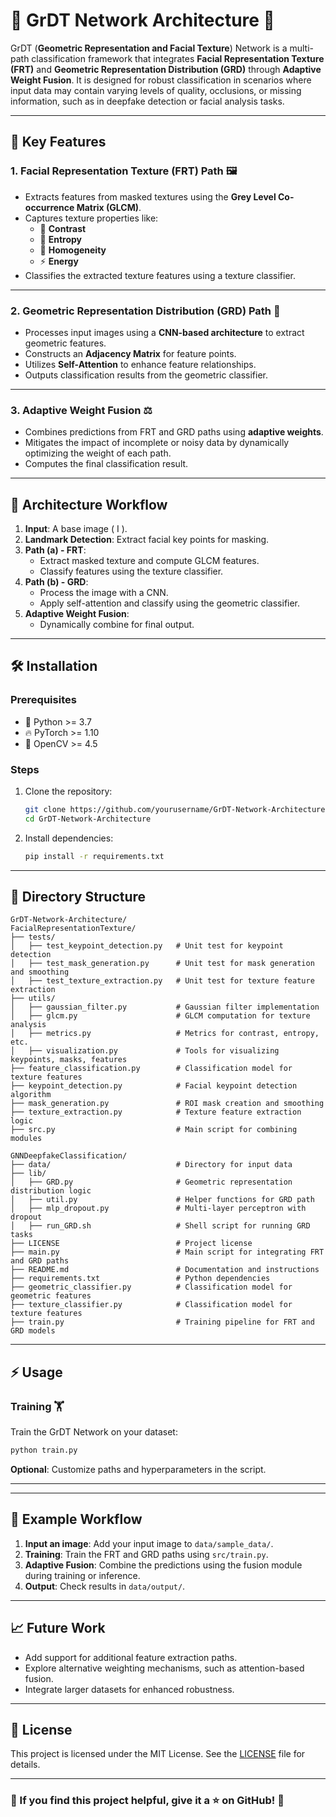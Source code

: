 # 🌟 GrDT Network Architecture 🌟

GrDT (**Geometric Representation and Facial Texture**) Network is a multi-path classification framework that integrates **Facial Representation Texture (FRT)** and **Geometric Representation Distribution (GRD)** through **Adaptive Weight Fusion**. It is designed for robust classification in scenarios where input data may contain varying levels of quality, occlusions, or missing information, such as in deepfake detection or facial analysis tasks.

---

## 🚀 Key Features

### 1. **Facial Representation Texture (FRT) Path** 🖼️
- Extracts features from masked textures using the **Grey Level Co-occurrence Matrix (GLCM)**.
- Captures texture properties like:
  - 🎨 **Contrast**
  - 🧩 **Entropy**
  - 🧾 **Homogeneity**
  - ⚡ **Energy**
- Classifies the extracted texture features using a texture classifier.

---

### 2. **Geometric Representation Distribution (GRD) Path** 🧬
- Processes input images using a **CNN-based architecture** to extract geometric features.
- Constructs an **Adjacency Matrix** for feature points.
- Utilizes **Self-Attention** to enhance feature relationships.
- Outputs classification results from the geometric classifier.

---

### 3. **Adaptive Weight Fusion** ⚖️
- Combines predictions from FRT and GRD paths using **adaptive weights**.
- Mitigates the impact of incomplete or noisy data by dynamically optimizing the weight of each path.
- Computes the final classification result.

---

## 📜 Architecture Workflow

1. **Input**: A base image \( I \).
2. **Landmark Detection**: Extract facial key points for masking.
3. **Path (a) - FRT**:
   - Extract masked texture and compute GLCM features.
   - Classify features using the texture classifier.
4. **Path (b) - GRD**:
   - Process the image with a CNN.
   - Apply self-attention and classify using the geometric classifier.
5. **Adaptive Weight Fusion**:
   - Dynamically combine for final output.

---

## 🛠️ Installation

### Prerequisites
- 🐍 Python >= 3.7
- 🔥 PyTorch >= 1.10
- 🎥 OpenCV >= 4.5

### Steps

1. Clone the repository:
   ```bash
   git clone https://github.com/yourusername/GrDT-Network-Architecture.git
   cd GrDT-Network-Architecture
   ```

2. Install dependencies:
   ```bash
   pip install -r requirements.txt
   ```

---

## 📂 Directory Structure

```
GrDT-Network-Architecture/
FacialRepresentationTexture/
├── tests/
│   ├── test_keypoint_detection.py   # Unit test for keypoint detection
│   ├── test_mask_generation.py      # Unit test for mask generation and smoothing
│   ├── test_texture_extraction.py   # Unit test for texture feature extraction
├── utils/
│   ├── gaussian_filter.py           # Gaussian filter implementation
│   ├── glcm.py                      # GLCM computation for texture analysis
│   ├── metrics.py                   # Metrics for contrast, entropy, etc.
│   ├── visualization.py             # Tools for visualizing keypoints, masks, features
├── feature_classification.py        # Classification model for texture features
├── keypoint_detection.py            # Facial keypoint detection algorithm
├── mask_generation.py               # ROI mask creation and smoothing
├── texture_extraction.py            # Texture feature extraction logic
├── src.py                           # Main script for combining modules

GNNDeepfakeClassification/
├── data/                            # Directory for input data
├── lib/
│   ├── GRD.py                       # Geometric representation distribution logic
│   ├── util.py                      # Helper functions for GRD path
│   ├── mlp_dropout.py               # Multi-layer perceptron with dropout
│   ├── run_GRD.sh                   # Shell script for running GRD tasks
├── LICENSE                          # Project license
├── main.py                          # Main script for integrating FRT and GRD paths
├── README.md                        # Documentation and instructions
├── requirements.txt                 # Python dependencies
├── geometric_classifier.py          # Classification model for geometric features
├── texture_classifier.py            # Classification model for texture features
├── train.py                         # Training pipeline for FRT and GRD models

```

---

## ⚡ Usage

### Training 🏋️
Train the GrDT Network on your dataset:
```bash
python train.py
```
**Optional**: Customize paths and hyperparameters in the script.

---


---

## 🧩 Example Workflow

1. **Input an image**: Add your input image to `data/sample_data/`.
2. **Training**: Train the FRT and GRD paths using `src/train.py`.
3. **Adaptive Fusion**: Combine the predictions using the fusion module during training or inference.
4. **Output**: Check results in `data/output/`.

---

## 📈 Future Work
- Add support for additional feature extraction paths.
- Explore alternative weighting mechanisms, such as attention-based fusion.
- Integrate larger datasets for enhanced robustness.

---

## 📜 License

This project is licensed under the MIT License. See the [LICENSE](LICENSE) file for details.

---

### 🌟 If you find this project helpful, give it a ⭐ on GitHub! 🌟

